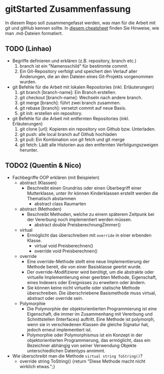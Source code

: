 # gitStarted Zusammenfassung
In diesem Repo soll zusammengefasst werden, was man für die Arbeit mit git und gitHub kennen sollte.
In [diesem cheatsheet](https://github.com/adam-p/markdown-here/wiki/Markdown-Cheatsheet) finden Sie Hinweise, wie man .md-Dateien formatiert.

## TODO (Linhao)
- Begriffe definieren und erklären (z.B. repository, branch etc.)
  1. branch ist ein "Namensschild" für bestimmte commit.
  2. Ein Git-Repository verfolgt und speichert den Verlauf aller Änderungen, die an den Dateien eines Git-Projekts vorgenommen wurden.
- git Befehle für die Arbeit mit lokalen Repositories (inkl. Erläuterungen) 
  1. git branch [branch-name]: Ein Branch erstellen.
  2. git checkout [branch-name]: Wechseln nach andere branch. 
  3. git merge [branch]: führt zwei branch zusammen.
  4. git rebase [branch]: versetzt commit auf neue Basis.
  5. git init: erstellen ein repository.
- git Befehle für die Arbeit mit entfernten Repositories (inkl. Erläuterungen)
  1. git clone [url]: Kopieren ein repository von Github bzw. Unterladen.
  2. git push: alle local branch auf Github hochladen
  3. git pull: Ein Kombination von git fetch und git merge
  4. git fetch: Lädt alle Historien aus den entfernten Verfolgungszweigen herunter.
## TODO2 (Quentin & Nico)
- Fachbegriffe OOP erklären (mit Beispielen)
  - abstract (Klassen)
    - Beschreibt einen Grundriss oder einen Überbegriff einer Mutterklasse, unter ihr können Kinderklassen erstellt werden die Thematisch abstammen
      - abstract class Raumarten
  - abstract (Methoden)
    - Beschreibt Methoden, welche zu einem späterem Zeitpunk bei der Vererbung noch implementiert werden müssen.
      - abstract double PreisberechnungZimmer()
  - virtual
    - Ermöglicht das überschreiben mit `override` in einer erbenden Klasse.
      - virtual void Preisberechnen()
      - override void Preisberechnen()
  - override
    - Eine override-Methode stellt eine neue Implementierung der Methode bereit, die von einer Basisklasse geerbt wurde.
    - Der override-Modifizierer wird benötigt, um die abstrakte oder virtuelle Implementierung einer geerbten Methode, Eigenschaft,   eines Indexers oder Ereignisses zu erweitern oder ändern.
    - Sie können keine nicht virtuelle oder statische Methode überschreiben. Die überschriebene Basismethode muss virtual, abstract oder override sein.
  - Polymorphie
    - Die Polymorphie der objektorientierten Programmierung ist eine Eigenschaft, die immer im Zusammenhang mit Vererbung und Schnittstellen (Interfaces) auftritt. Eine Methode ist polymorph, wenn sie in verschiedenen Klassen die gleiche Signatur hat, jedoch erneut implementiert ist.
    - Polymorphie oder Polymorphismus ist ein Konzept in der objektorientierten Programmierung, das ermöglicht, dass ein Bezeichner abhängig von seiner Verwendung Objekte unterschiedlichen Datentyps annimmt.
- Wie überschreibt man die Methode `virtual string ToString()`?
  - override string ToString() {return "Diese Methode macht nicht wirklich etwas.";}
